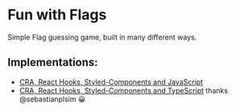 # Fun with Flags

Simple Flag guessing game, built in many different ways.

## Implementations:

- [CRA, React Hooks, Styled-Components and JavaScript](https://github.com/eddmann/fun-with-flags/tree/master)
- [CRA, React Hooks, Styled-Components and TypeScript](https://github.com/eddmann/fun-with-flags/tree/typescript) thanks @sebastianplsim 😀
